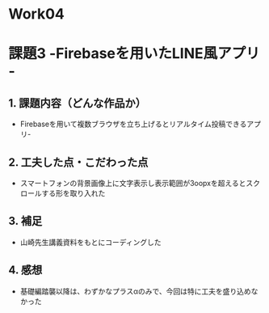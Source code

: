 # Work04
# 課題3 -Firebaseを用いたLINE風アプリ -

## 1. 課題内容（どんな作品か）
- Firebaseを用いて複数ブラウザを立ち上げるとリアルタイム投稿できるアプリ-

## 2. 工夫した点・こだわった点
- スマートフォンの背景画像上に文字表示し表示範囲が3oopxを超えるとスクロールする形を取り入れた

## 3. 補足
- 山崎先生講義資料をもとにコーディングした

## 4. 感想
- 基礎編踏襲以降は、わずかなプラスαのみで、今回は特に工夫を盛り込めなかった
